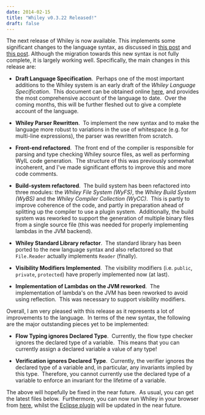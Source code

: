 ```yaml
---
date: 2014-02-15
title: "Whiley v0.3.22 Released!"
draft: false
---
```


The next release of Whiley is now available. This implements some significant changes to the language syntax, as discussed in [this post](http://whiley.org/2013/12/19/proposed-syntax-changes-for-whiley/) and [this post](http://whiley.org/2014/01/23/thoughts-on-parsing-whiley-and-indentation-syntax/). Although the migration towards this new syntax is not fully complete, it is largely working well. Specifically, the main changes in this release are:
   * **Draft Language Specification**.  Perhaps one of the most important additions to the Whiley system is an early draft of the *Whiley Language Specification*.  This document can be obtained online [here](http://whiley.org/Documentation), and provides the most comprehensive account of the language to date.  Over the coming months, this will be further fleshed out to give a complete account of the language.

   * **Whiley Parser Rewritten**.  To implement the new syntax and to make the language more robust to variations in the use of whitespace (e.g. for multi-line expressions), the parser was rewritten from scratch.

   * **Front-end refactored**.  The front end of the compiler is responsible for parsing and type checking Whiley source files, as well as performing WyIL code generation.  The structure of this was previously somewhat incoherent, and I've made significant efforts to improve this and more code comments.

   * **Build-system refactored**.  The build system has been refactored into three modules: the *Whiley File System (WyFS)*, the *Whiley Build System (WyBS)* and the *Whiley Compiler Collection (WyCC)*.  This is partly to improve coherence of the code, and partly in preparation ahead of splitting up the compiler to use a plugin system.  Additionally, the build system was reworked to support the generation of multiple binary files from a single source file (this was needed for properly implementing lambdas in the JVM backend).

   * **Whiley Standard Library refactor**.  The standard library has been ported to the new language syntax and also refactored so that `File.Reader` actually implements `Reader` (finally).

   * **Visibility Modifiers Implemented**.  The visibility modifiers (i.e. `public`, `private`, `protected`) have properly implemented now (at last).

   * **Implementation of Lambdas on the JVM reworked**.  The implementation of lambda's on the JVM has been reworked to avoid using reflection.  This was necessary to support visibility modifiers.


Overall, I am very pleased with this release as it represents a lot of improvements to the language.  In terms of the new syntax, the following are the major outstanding pieces yet to be implemented:
   * **Flow Typing ignores Declared Type**.  Currently, the flow type checker ignores the declared type of a variable.  This means that you can currently assign a declared variable a value of any type!

   * **Verification ignores Declared Type**.  Currently, the verifier ignores the declared type of a variable and, in particular, any invariants implied by this type.  Therefore, you cannot currently use the declared type of a variable to enforce an invariant for the lifetime of a variable.


The above will hopefully be fixed in the near future.  As usual, you can get the latest files below.  Furthermore, you can now run Whiley in your browser from [here](http://whiley.org/play/), whilst the [Eclipse plugin](https://github.com/Whiley/wyclipse) will be updated in the near future.
